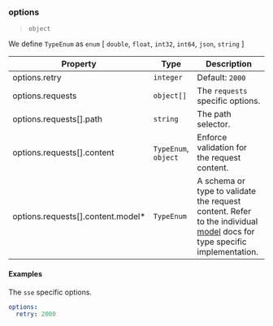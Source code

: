 ### options

> `object`

We define `TypeEnum` as `enum` [ `double`, `float`, `int32`, `int64`, `json`, `string` ]

| Property | Type | Description |
| -- | -- | -- |
| options.retry |  `integer` | Default: `2000` |  Retry delay in milliseconds. | 
| options.requests |  `object[]` |  The `requests` specific options. | 
| options.requests[].path |  `string` |  The path selector. | 
| options.requests[].content | `TypeEnum`, `object` |  Enforce validation for the request content. | 
| options.requests[].content.model\* |  `TypeEnum` |  A schema or type to validate the request content. Refer to the individual [model](../../../models) docs for type specific implementation. | 

#### Examples

The `sse` specific options.

```yaml
options:
  retry: 2000
```